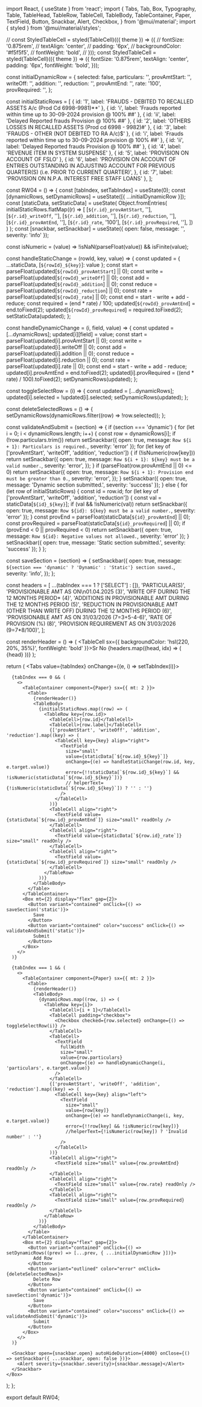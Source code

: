 import React, { useState } from 'react';
import {
  Tabs,
  Tab,
  Box,
  Typography,
  Table,
  TableHead,
  TableRow,
  TableCell,
  TableBody,
  TableContainer,
  Paper,
  TextField,
  Button,
  Snackbar,
  Alert,
  Checkbox,
} from '@mui/material';
import { styled } from '@mui/material/styles';

// const StyledTableCell = styled(TableCell)(({ theme }) => ({
//   fontSize: '0.875rem',
//   textAlign: 'center',
//   padding: '6px',
//   backgroundColor: '#f5f5f5',
//   fontWeight: 'bold',
// }));
const StyledTableCell = styled(TableCell)(({ theme }) => ({
  fontSize: '0.875rem',
  textAlign: 'center',
  padding: '6px',
  fontWeight: 'bold',
}));

const initialDynamicRow = {
  selected: false,
  particulars: '',
  provAmtStart: '',
  writeOff: '',
  addition: '',
  reduction: '',
  provAmtEnd: '',
  rate: '100',
  provRequired: '',
};

const initialStaticRows = [
  { id: '1', label: 'FRAUDS - DEBITED TO RECALLED ASSETS A/c (Prod Cd 6998-9981)**' },
  { id: 'i', label: 'Frauds reported within time up to 30-09-2024 provision @ 100% ##' },
  { id: 'ii', label: 'Delayed Reported frauds Provision @ 100% ##' },
  { id: '2', label: 'OTHERS LOSSES IN RECALLED ASSETS (Prod cd 6998 - 9982)#' },
  { id: '3', label: 'FRAUDS - OTHER (NOT DEBITED TO RA A/c)$' },
  { id: 'i', label: 'Frauds reported within time up to 30-09-2024 provision @ 100% ##' },
  { id: 'ii', label: 'Delayed Reported frauds Provision @ 100% ##' },
  { id: '4', label: 'REVENUE ITEM IN SYSTEM SUSPENSE' },
  { id: '5', label: 'PROVISION ON ACCOUNT OF FSLO' },
  {
    id: '6',
    label:
      'PROVISION ON ACCOUNT OF ENTRIES OUTSTANDING IN ADJUSTING ACCOUNT FOR PREVIOUS QUARTER(S) (i.e. PRIOR TO CURRENT QUARTER)',
  },
  { id: '7', label: 'PROVISION ON N.P.A. INTEREST FREE STAFF LOANS' },
];

const RW04 = () => {
  const [tabIndex, setTabIndex] = useState(0);
  const [dynamicRows, setDynamicRows] = useState([{ ...initialDynamicRow }]);
  const [staticData, setStaticData] = useState(
    Object.fromEntries(
      initialStaticRows.flatMap((r) => [
        [`${r.id}_provAmtStart`, ''],
        [`${r.id}_writeOff`, ''],
        [`${r.id}_addition`, ''],
        [`${r.id}_reduction`, ''],
        [`${r.id}_provAmtEnd`, ''],
        [`${r.id}_rate`, '100'],
        [`${r.id}_provRequired`, ''],
      ])
    )
  );
  const [snackbar, setSnackbar] = useState({ open: false, message: '', severity: 'info' });

  const isNumeric = (value) => !isNaN(parseFloat(value)) && isFinite(value);

  const handleStaticChange = (rowId, key, value) => {
    const updated = { ...staticData, [`${rowId}_${key}`]: value };
    const start = parseFloat(updated[`${rowId}_provAmtStart`] || 0);
    const write = parseFloat(updated[`${rowId}_writeOff`] || 0);
    const add = parseFloat(updated[`${rowId}_addition`] || 0);
    const reduce = parseFloat(updated[`${rowId}_reduction`] || 0);
    const rate = parseFloat(updated[`${rowId}_rate`] || 0);
    const end = start - write + add - reduce;
    const required = (end * rate) / 100;
    updated[`${rowId}_provAmtEnd`] = end.toFixed(2);
    updated[`${rowId}_provRequired`] = required.toFixed(2);
    setStaticData(updated);
  };

  const handleDynamicChange = (i, field, value) => {
    const updated = [...dynamicRows];
    updated[i][field] = value;
    const start = parseFloat(updated[i].provAmtStart || 0);
    const write = parseFloat(updated[i].writeOff || 0);
    const add = parseFloat(updated[i].addition || 0);
    const reduce = parseFloat(updated[i].reduction || 0);
    const rate = parseFloat(updated[i].rate || 0);
    const end = start - write + add - reduce;
    updated[i].provAmtEnd = end.toFixed(2);
    updated[i].provRequired = ((end * rate) / 100).toFixed(2);
    setDynamicRows(updated);
  };

  const toggleSelectRow = (i) => {
    const updated = [...dynamicRows];
    updated[i].selected = !updated[i].selected;
    setDynamicRows(updated);
  };

  const deleteSelectedRows = () => {
    setDynamicRows(dynamicRows.filter((row) => !row.selected));
  };

  const validateAndSubmit = (section) => {
    if (section === 'dynamic') {
      for (let i = 0; i < dynamicRows.length; i++) {
        const row = dynamicRows[i];
        if (!row.particulars.trim())
          return setSnackbar({ open: true, message: `Row ${i + 1}: Particulars is required.`, severity: 'error' });
        for (let key of ['provAmtStart', 'writeOff', 'addition', 'reduction']) {
          if (!isNumeric(row[key]))
            return setSnackbar({
              open: true,
              message: `Row ${i + 1}: ${key} must be a valid number.`,
              severity: 'error',
            });
        }
        if (parseFloat(row.provAmtEnd || 0) <= 0)
          return setSnackbar({
            open: true,
            message: `Row ${i + 1}: Provision end must be greater than 0.`,
            severity: 'error',
          });
      }
      setSnackbar({ open: true, message: 'Dynamic section submitted.', severity: 'success' });
    } else {
      for (let row of initialStaticRows) {
        const id = row.id;
        for (let key of ['provAmtStart', 'writeOff', 'addition', 'reduction']) {
          const val = staticData[`${id}_${key}`];
          if (val && !isNumeric(val))
            return setSnackbar({ open: true, message: `Row ${id}: ${key} must be a valid number.`, severity: 'error' });
        }
        const provEnd = parseFloat(staticData[`${id}_provAmtEnd`] || 0);
        const provRequired = parseFloat(staticData[`${id}_provRequired`] || 0);
        if (provEnd < 0 || provRequired < 0)
          return setSnackbar({ open: true, message: `Row ${id}: Negative values not allowed.`, severity: 'error' });
      }
      setSnackbar({ open: true, message: 'Static section submitted.', severity: 'success' });
    }
  };

  const saveSection = (section) => {
    setSnackbar({
      open: true,
      message: `${section === 'dynamic' ? 'Dynamic' : 'Static'} section saved.`,
      severity: 'info',
    });
  };

  const headers = [
    ...(tabIndex === 1 ? ['SELECT'] : []),
    'PARTICULAR(S)',
    'PROVISIONABLE AMT AS ON\n01.04.2025 (3)',
    'WRITE OFF DURING THE 12 MONTHS PERIOD* (4)',
    'ADDITIONS IN PROVISIONABLE AMT DURING THE 12 MONTHS PERIOD (5)',
    'REDUCTION IN PROVISIONABLE AMT (OTHER THAN WRITE OFF) DURING THE 12 MONTHS PERIOD (6)',
    'PROVISIONABLE AMT AS ON 31/03/2026 (7=3+5-4-6)',
    'RATE OF PROVISION (%) (8)',
    'PROVISION REQUIREMENT AS ON 31/03/2026 (9=7*8/100)',
  ];

  const renderHeader = () => (
    <TableHead>
      <TableRow>
        <TableCell sx={{ backgroundColor: 'hsl(220, 20%, 35%)', fontWeight: 'bold' }}>Sr No</TableCell>
        {headers.map((head, idx) => (
          <StyledTableCell key={idx}>{head}</StyledTableCell>
        ))}
      </TableRow>
    </TableHead>
  );

  return (
    <Box>
      <Tabs value={tabIndex} onChange={(e, i) => setTabIndex(i)}>
        <Tab label="RW-04(A)" />
        <Tab label="RW-04(B)" />
      </Tabs>

      {tabIndex === 0 && (
        <>
          <TableContainer component={Paper} sx={{ mt: 2 }}>
            <Table>
              {renderHeader()}
              <TableBody>
                {initialStaticRows.map((row) => (
                  <TableRow key={row.id}>
                    <TableCell>{row.id}</TableCell>
                    <TableCell>{row.label}</TableCell>
                    {['provAmtStart', 'writeOff', 'addition', 'reduction'].map((key) => (
                      <TableCell key={key} align="right">
                        <TextField
                          size="small"
                          value={staticData[`${row.id}_${key}`]}
                          onChange={(e) => handleStaticChange(row.id, key, e.target.value)}
                          error={!!staticData[`${row.id}_${key}`] && !isNumeric(staticData[`${row.id}_${key}`])}
                          // helperText={!isNumeric(staticData[`${row.id}_${key}`]) ? '' : ''}
                        />
                      </TableCell>
                    ))}
                    <TableCell align="right">
                      <TextField value={staticData[`${row.id}_provAmtEnd`]} size="small" readOnly />
                    </TableCell>
                    <TableCell align="right">
                      <TextField value={staticData[`${row.id}_rate`]} size="small" readOnly />
                    </TableCell>
                    <TableCell align="right">
                      <TextField value={staticData[`${row.id}_provRequired`]} size="small" readOnly />
                    </TableCell>
                  </TableRow>
                ))}
              </TableBody>
            </Table>
          </TableContainer>
          <Box mt={2} display="flex" gap={2}>
            <Button variant="contained" onClick={() => saveSection('static')}>
              Save
            </Button>
            <Button variant="contained" color="success" onClick={() => validateAndSubmit('static')}>
              Submit
            </Button>
          </Box>
        </>
      )}

      {tabIndex === 1 && (
        <>
          <TableContainer component={Paper} sx={{ mt: 2 }}>
            <Table>
              {renderHeader()}
              <TableBody>
                {dynamicRows.map((row, i) => (
                  <TableRow key={i}>
                    <TableCell>{i + 1}</TableCell>
                    <TableCell padding="checkbox">
                      <Checkbox checked={row.selected} onChange={() => toggleSelectRow(i)} />
                    </TableCell>
                    <TableCell>
                      <TextField
                        fullWidth
                        size="small"
                        value={row.particulars}
                        onChange={(e) => handleDynamicChange(i, 'particulars', e.target.value)}
                      />
                    </TableCell>
                    {['provAmtStart', 'writeOff', 'addition', 'reduction'].map((key) => (
                      <TableCell key={key} align="left">
                        <TextField
                          size="small"
                          value={row[key]}
                          onChange={(e) => handleDynamicChange(i, key, e.target.value)}
                          error={!!row[key] && !isNumeric(row[key])}
                          //helperText={!isNumeric(row[key]) ? 'Invalid number' : ''}
                        />
                      </TableCell>
                    ))}
                    <TableCell align="right">
                      <TextField size="small" value={row.provAmtEnd} readOnly />
                    </TableCell>
                    <TableCell align="right">
                      <TextField size="small" value={row.rate} readOnly />
                    </TableCell>
                    <TableCell align="right">
                      <TextField size="small" value={row.provRequired} readOnly />
                    </TableCell>
                  </TableRow>
                ))}
              </TableBody>
            </Table>
          </TableContainer>
          <Box mt={2} display="flex" gap={2}>
            <Button variant="contained" onClick={() => setDynamicRows((prev) => [...prev, { ...initialDynamicRow }])}>
              Add Row
            </Button>
            <Button variant="outlined" color="error" onClick={deleteSelectedRows}>
              Delete Row
            </Button>
            <Button variant="contained" onClick={() => saveSection('dynamic')}>
              Save
            </Button>
            <Button variant="contained" color="success" onClick={() => validateAndSubmit('dynamic')}>
              Submit
            </Button>
          </Box>
        </>
      )}

      <Snackbar open={snackbar.open} autoHideDuration={4000} onClose={() => setSnackbar({ ...snackbar, open: false })}>
        <Alert severity={snackbar.severity}>{snackbar.message}</Alert>
      </Snackbar>
    </Box>
  );
};

export default RW04;
